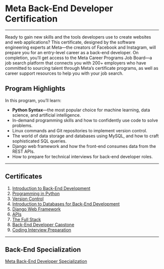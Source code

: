 # Meta Back-End Developer Certification

---

Ready to gain new skills and the tools developers use to create websites and web applications? This certificate, designed by the software engineering experts at Meta—the creators of Facebook and Instagram, will prepare you for an entry-level career as a back-end developer. On completion, you’ll get access to the Meta Career Programs Job Board—a job search platform that connects you with 200+ employers who have committed to sourcing talent through Meta’s certificate programs, as well as career support resources to help you with your job search.

## Program Highlights

In this program, you’ll learn:

- **Python Syntax**—the most popular choice for machine learning, data science, and artificial intelligence.
- In-demand programming skills and how to confidently use code to solve problems.
- Linux commands and Git repositories to implement version control.
- The world of data storage and databases using MySQL, and how to craft sophisticated SQL queries.
- Django web framework and how the front-end consumes data from the REST APIs.
- How to prepare for technical interviews for back-end developer roles.

---

## Certificates

1. [Introduction to Back-End Development](https://coursera.org/share/00027ed001be1f246f26b42b1eebb17d)
2. [Programming in Python](https://coursera.org/share/caf3889f6cc5cd6a006e00f5a6bb87a1)
3. [Version Control](https://coursera.org/share/92e1aeefcb0b0992be6d34ebcce87aa9)
4. [Introduction to Databases for Back-End Development](https://coursera.org/share/8f91cdeb52e692021a4c0d7a82c77670)
5. [Django Web Framework](https://coursera.org/share/c5d0d171ae664db8c1f662b0902c22eb)
6. [APIs](https://coursera.org/share/afe7d4726e097c298e09c5fcbea56490)
7. [The Full Stack](https://coursera.org/share/a58d43e09d4abba7cb3a11b7b6e595ed)
8. [Back-End Developer Capstone](https://example.com)
9. [Coding Interview Preparation](https://coursera.org/share/079d2183b08050ceaa9fbb7e1b86d285)

---

## Back-End Specialization

[Meta Back-End Developer Specialization](https://example.com)
